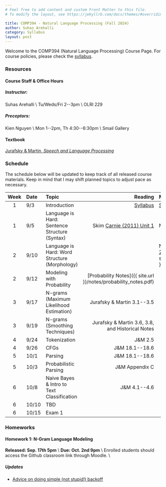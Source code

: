 ```yaml
---
# Feel free to add content and custom Front Matter to this file.
# To modify the layout, see https://jekyllrb.com/docs/themes/#overriding-theme-defaults

title: COMP394 - Natural Language Processing (Fall 2024)
author: Suhas Arehalli
category: Syllabus
layout: post
---
```


Welcome to the COMP394 (Natural Language Processing) Course Page. For course policies, please check the [syllabus](https://docs.google.com/document/d/1KVAYYU9B2DLcGQ_XvX9-6RNqVW7b_FI0NXx0UJjzXj4/edit?usp=sharing).


### Resources

#### Course Staff & Office Hours
##### Instructor:
Suhas Arehalli \\
Tu/Weds/Fri 2--3pm \\
OLRI 229

##### Preceptors:
Kien Nguyen \\
Mon 1--2pm, Th 4:30--6:30pm \\
Smail Gallery

#### Textbook
[Jurafsky & Martin, *Speech and Language Processing*](https://web.stanford.edu/~jurafsky/slp3/)

### Schedule
The schedule below will be updated to keep track of all released course materials. Keep in mind that I may shift planned topics to adjust pace as necessary. 

<div class="table-wrapper" markdown="block">

| Week | Date | Topic | Reading | Materials |
| :-: | :- | :- | -: | :- |
| 1 | 9/3 | Introduction  | [Syllabus](https://docs.google.com/document/d/1KVAYYU9B2DLcGQ_XvX9-6RNqVW7b_FI0NXx0UJjzXj4/edit?usp=sharing) | [Survey](https://forms.gle/y7YdmFoi2p2ffc866) [Set-up](https://docs.google.com/document/d/11DtKwHP83sd9BSRk37b5dP8lJ5WRo6Txur-6jF-5plY/edit?usp=sharing) |
| 1 | 9/5 | Language is Hard: Sentence Structure (Syntax)  | Skim [Carnie (2011) Unit 1](https://macalester.on.worldcat.org/oclc/730500579)   | NACLO Problem [1](https://naclo.org/resources/problems/2022/N2022-B.pdf), [2](https://naclo.org/resources/problems/2021/N2021-A.pdf)   |
| 2 | 9/10 | Language is Hard: Word Structure (Morphology)  |    | NACLO Problem [1](https://naclo.org/resources/problems/2021/N2021-G.pdf), [2](https://naclo.org/resources/problems/2023/N2023-M.pdf), [Spaces]({{ site.url }}/notes/spaces.pdf)   |
| 2 | 9/12 | Modeling with Probability  | [Probability Notes]({{ site.url }}/notes/probability_notes.pdf)  |    |
| 3 | 9/17 | N-grams (Maximum Likelihood Estimation)  | Jurafsky & Martin 3.1--3.5   |    |
| 3 | 9/19 | N-grams (Smoothing Techniques)  | Jurafsky & Martin 3.6, 3.8, and Historical Notes  |    |
| 4 | 9/24 | Tokenization | J&M 2.5  |    |
| 4 | 9/26 | CFGs | J&M 18.1--18.6  |    |
| 5 | 10/1 | Parsing  | J&M 18.1--18.6   |    |
| 5 | 10/3 | Probabilistic Parsing  | J&M Appendix C   |    |
| 6 | 10/8 | Naive Bayes & Intro to Text Classification  | J&M 4.1--4.6   |    |
| 6 | 10/10 | TBD  |   |    |
| 6 | 10/15 | Exam 1  |   |    |

</div> 


### Homeworks

#### Homework 1: N-Gram Language Modeling
**Released: Sep. 17th 5pm** \\
**Due: Oct. 2nd 9pm** \\
Enrolled students should access the Github classroom link through Moodle. \\
##### Updates
 - [Advice on doing simple (not stupid!) backoff](/pages/Backoff)


